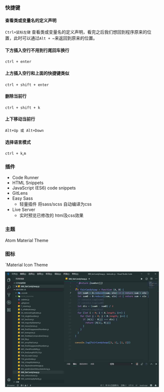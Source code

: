 ### 快捷键
#### 查看类或变量名的定义声明
`Ctrl+鼠标左键` 查看类或变量名的定义声明，看完之后我们想回到程序原来的位置，此时可以通过`Alt + ←`来返回到原来的位置。 
   
#### 下方插入空行不用到行尾回车换行
`ctrl + enter`  
#### 上方插入空行和上面的快捷键类似 
`ctrl + shift + enter`
#### 删除当前行
`ctrl + shift + k`
#### 上下移动当前行
`Alt+Up 或 Alt+Down`
#### 选择语言模式
`ctrl + k`,`m`

### 插件
 - Code Runner
 - HTML Snippets
 - JavaScript (ES6) code snippets
 - GitLens
 - Easy Sass
    - 轻量插件 将sass/scss 自动编译为css
 - Live Server
    - 实时预览已修改的 html及css效果

### 主题
Atom Material Theme
### 图标
`Material Icon Theme

![VS code](../_media/image/vscode.jpg)
